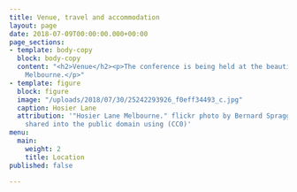 ```yaml
---
title: Venue, travel and accommodation
layout: page
date: 2018-07-09T00:00:00.000+00:00
page_sections:
- template: body-copy
  block: body-copy
  content: "<h2>Venue</h2><p>The conference is being held at the beautiful Grand Hyatt
    Melbourne.</p>"
- template: figure
  block: figure
  image: "/uploads/2018/07/30/25242293926_f0eff34493_c.jpg"
  caption: Hosier Lane
  attribution: '"Hosier Lane Melbourne." flickr photo by Bernard Spragg https://flickr.com/photos/volvob12b/25242293926
    shared into the public domain using (CC0)'
menu:
  main:
    weight: 2
    title: Location
published: false

---
```

